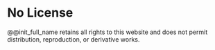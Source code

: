 # No License

@@init_full_name retains all rights to this website and does not permit distribution, reproduction, or derivative works.
